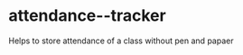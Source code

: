 attendance--tracker
===================

Helps to store attendance of a class without pen and papaer
